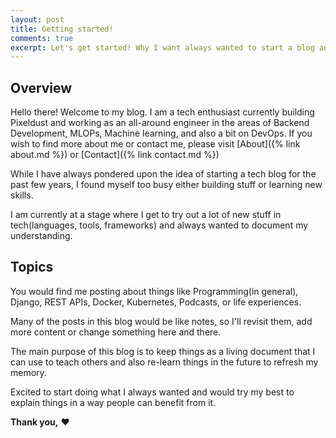 ```yaml
---
layout: post
title: Getting started!
comments: true
excerpt: Let's get started! Why I want always wanted to start a blog and here we are now. Know more about what's coming.
---
```


## Overview

Hello there! Welcome to my blog. I am a tech enthusiast currently building Pixeldust and working as an all-around engineer in the areas of Backend Development, MLOPs, Machine learning, and also a bit on DevOps. If you wish to find more about me or contact me, please visit [About]({% link about.md %}) or [Contact]({% link contact.md %})

While I have always pondered upon the idea of starting a tech blog for the past few years, I found myself too busy either building stuff or learning new skills.

I am currently at a stage where I get to try out a lot of new stuff in tech(languages, tools, frameworks) and always wanted to document my understanding.
<br>

## Topics

You would find me posting about things like Programming(in general), Django, REST APIs, Docker, Kubernetes, Podcasts, or life experiences.

Many of the posts in this blog would be like notes, so I'll revisit them, add more content or change something here and there.

The main purpose of this blog is to keep things as a living document that I can use to teach others and also re-learn things in the future to refresh my memory.

Excited to start doing what I always wanted and would try my best to explain things in a way people can benefit from it.

<strong>Thank you,</strong>
:heart:
